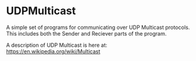 # UDPMulticast

A simple set of programs for communicating over UDP Multicast protocols. This includes both the Sender and Reciever parts of the program. 

A description of UDP Multicast is here at: https://en.wikipedia.org/wiki/Multicast
